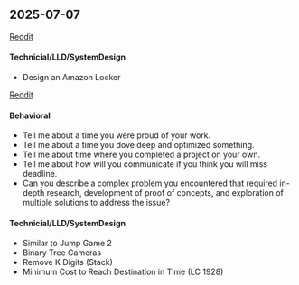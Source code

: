 ## 2025-07-07

[Reddit](https://www.reddit.com/r/leetcode/comments/1ltvw50/amazon_sde_1_new_grad_interview_experienceus/)
#### Technicial/LLD/SystemDesign
- Design an Amazon Locker

[Reddit](https://www.reddit.com/r/leetcode/comments/1ln8p7c/amazon_india_sde_1_l4_interview_experience/)
#### Behavioral
- Tell me about a time you were proud of your work.
- Tell me about a time you dove deep and optimized something.
- Tell me about time where you completed a project on your own.
- Tell me about how will you communicate if you think you will miss deadline.
- Can you describe a complex problem you encountered that required in-depth research, development of proof of concepts, and exploration of multiple solutions to address the issue?
#### Technicial/LLD/SystemDesign
- Similar to Jump Game 2
- Binary Tree Cameras
- Remove K Digits (Stack)
- Minimum Cost to Reach Destination in Time (LC 1928)

